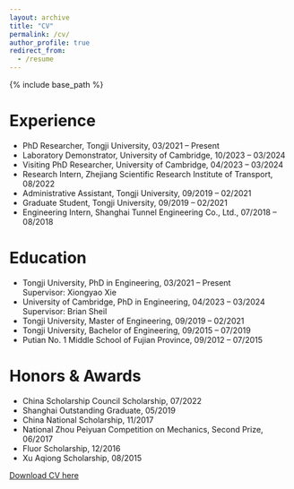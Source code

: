 ```yaml
---
layout: archive
title: "CV"
permalink: /cv/
author_profile: true
redirect_from:
  - /resume
---
```


{% include base_path %}

Experience
======
* PhD Researcher, Tongji University, 03/2021 – Present
* Laboratory Demonstrator, University of Cambridge, 10/2023 – 03/2024
* Visiting PhD Researcher, University of Cambridge, 04/2023 – 03/2024
* Research Intern, Zhejiang Scientific Research Institute of Transport, 08/2022
* Administrative Assistant, Tongji University, 09/2019 – 02/2021
* Graduate Student, Tongji University, 09/2019 – 02/2021
* Engineering Intern, Shanghai Tunnel Engineering Co., Ltd., 07/2018 – 08/2018

Education
======
* Tongji University, PhD in Engineering, 03/2021 – Present  
  Supervisor: Xiongyao Xie
* University of Cambridge, PhD in Engineering, 04/2023 – 03/2024  
  Supervisor: Brian Sheil
* Tongji University, Master of Engineering, 09/2019 – 02/2021
* Tongji University, Bachelor of Engineering, 09/2015 – 07/2019
* Putian No. 1 Middle School of Fujian Province, 09/2012 – 07/2015

Honors & Awards
======
* China Scholarship Council Scholarship, 07/2022
* Shanghai Outstanding Graduate, 05/2019
* China National Scholarship, 11/2017
* National Zhou Peiyuan Competition on Mechanics, Second Prize, 06/2017
* Fluor Scholarship, 12/2016
* Xu Aqiong Scholarship, 08/2015

[Download CV here](https://linwei0763.github.io/files/CV.pdf)
